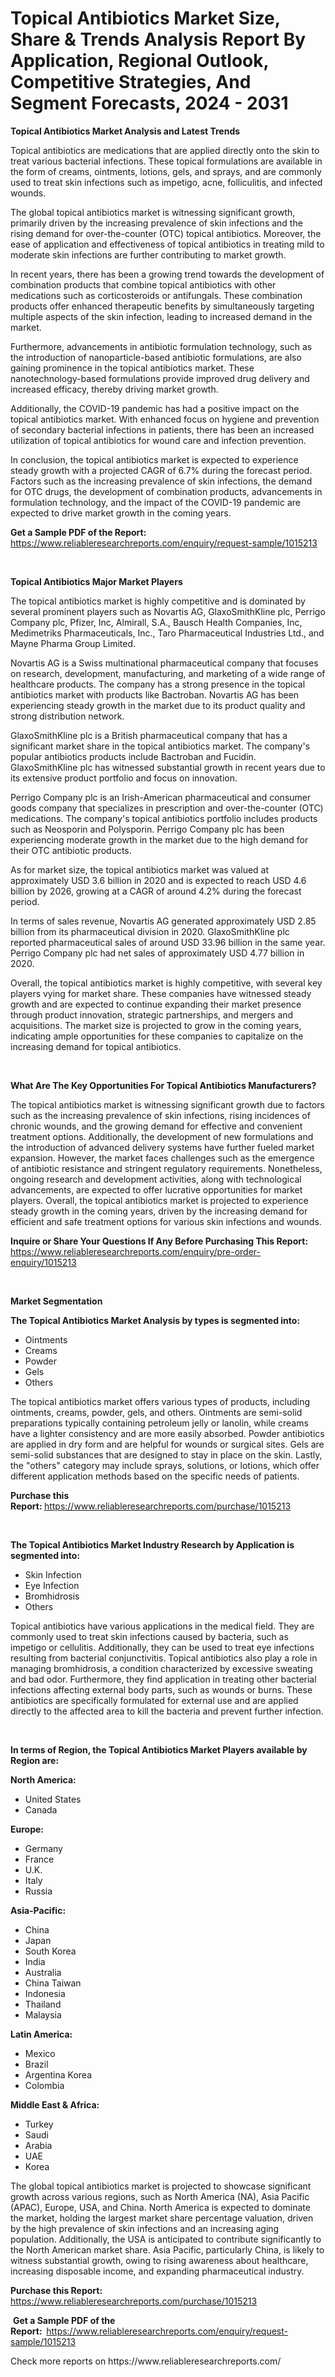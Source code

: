 <p><h1>Topical Antibiotics Market Size, Share & Trends Analysis Report By Application, Regional Outlook, Competitive Strategies, And Segment Forecasts, 2024 - 2031</h1></p><p><strong>Topical Antibiotics Market Analysis and Latest Trends</strong></p>
<p><p>Topical antibiotics are medications that are applied directly onto the skin to treat various bacterial infections. These topical formulations are available in the form of creams, ointments, lotions, gels, and sprays, and are commonly used to treat skin infections such as impetigo, acne, folliculitis, and infected wounds.</p><p>The global topical antibiotics market is witnessing significant growth, primarily driven by the increasing prevalence of skin infections and the rising demand for over-the-counter (OTC) topical antibiotics. Moreover, the ease of application and effectiveness of topical antibiotics in treating mild to moderate skin infections are further contributing to market growth.</p><p>In recent years, there has been a growing trend towards the development of combination products that combine topical antibiotics with other medications such as corticosteroids or antifungals. These combination products offer enhanced therapeutic benefits by simultaneously targeting multiple aspects of the skin infection, leading to increased demand in the market.</p><p>Furthermore, advancements in antibiotic formulation technology, such as the introduction of nanoparticle-based antibiotic formulations, are also gaining prominence in the topical antibiotics market. These nanotechnology-based formulations provide improved drug delivery and increased efficacy, thereby driving market growth.</p><p>Additionally, the COVID-19 pandemic has had a positive impact on the topical antibiotics market. With enhanced focus on hygiene and prevention of secondary bacterial infections in patients, there has been an increased utilization of topical antibiotics for wound care and infection prevention.</p><p>In conclusion, the topical antibiotics market is expected to experience steady growth with a projected CAGR of 6.7% during the forecast period. Factors such as the increasing prevalence of skin infections, the demand for OTC drugs, the development of combination products, advancements in formulation technology, and the impact of the COVID-19 pandemic are expected to drive market growth in the coming years.</p></p>
<p><strong>Get a Sample PDF of the Report:&nbsp;</strong> <a href="https://www.reliableresearchreports.com/enquiry/request-sample/1015213">https://www.reliableresearchreports.com/enquiry/request-sample/1015213</a></p>
<p>&nbsp;</p>
<p><strong>Topical Antibiotics Major Market Players</strong></p>
<p><p>The topical antibiotics market is highly competitive and is dominated by several prominent players such as Novartis AG, GlaxoSmithKline plc, Perrigo Company plc, Pfizer, Inc, Almirall, S.A., Bausch Health Companies, Inc, Medimetriks Pharmaceuticals, Inc., Taro Pharmaceutical Industries Ltd., and Mayne Pharma Group Limited.</p><p>Novartis AG is a Swiss multinational pharmaceutical company that focuses on research, development, manufacturing, and marketing of a wide range of healthcare products. The company has a strong presence in the topical antibiotics market with products like Bactroban. Novartis AG has been experiencing steady growth in the market due to its product quality and strong distribution network.</p><p>GlaxoSmithKline plc is a British pharmaceutical company that has a significant market share in the topical antibiotics market. The company's popular antibiotics products include Bactroban and Fucidin. GlaxoSmithKline plc has witnessed substantial growth in recent years due to its extensive product portfolio and focus on innovation.</p><p>Perrigo Company plc is an Irish-American pharmaceutical and consumer goods company that specializes in prescription and over-the-counter (OTC) medications. The company's topical antibiotics portfolio includes products such as Neosporin and Polysporin. Perrigo Company plc has been experiencing moderate growth in the market due to the high demand for their OTC antibiotic products.</p><p>As for market size, the topical antibiotics market was valued at approximately USD 3.6 billion in 2020 and is expected to reach USD 4.6 billion by 2026, growing at a CAGR of around 4.2% during the forecast period.</p><p>In terms of sales revenue, Novartis AG generated approximately USD 2.85 billion from its pharmaceutical division in 2020. GlaxoSmithKline plc reported pharmaceutical sales of around USD 33.96 billion in the same year. Perrigo Company plc had net sales of approximately USD 4.77 billion in 2020.</p><p>Overall, the topical antibiotics market is highly competitive, with several key players vying for market share. These companies have witnessed steady growth and are expected to continue expanding their market presence through product innovation, strategic partnerships, and mergers and acquisitions. The market size is projected to grow in the coming years, indicating ample opportunities for these companies to capitalize on the increasing demand for topical antibiotics.</p></p>
<p>&nbsp;</p>
<p><strong>What Are The Key Opportunities For Topical Antibiotics Manufacturers?</strong></p>
<p><p>The topical antibiotics market is witnessing significant growth due to factors such as the increasing prevalence of skin infections, rising incidences of chronic wounds, and the growing demand for effective and convenient treatment options. Additionally, the development of new formulations and the introduction of advanced delivery systems have further fueled market expansion. However, the market faces challenges such as the emergence of antibiotic resistance and stringent regulatory requirements. Nonetheless, ongoing research and development activities, along with technological advancements, are expected to offer lucrative opportunities for market players. Overall, the topical antibiotics market is projected to experience steady growth in the coming years, driven by the increasing demand for efficient and safe treatment options for various skin infections and wounds.</p></p>
<p><strong>Inquire or Share Your Questions If Any Before Purchasing This Report:</strong> <a href="https://www.reliableresearchreports.com/enquiry/pre-order-enquiry/1015213">https://www.reliableresearchreports.com/enquiry/pre-order-enquiry/1015213</a></p>
<p>&nbsp;</p>
<p><strong>Market Segmentation</strong></p>
<p><strong>The Topical Antibiotics Market Analysis by types is segmented into:</strong></p>
<p><ul><li>Ointments</li><li>Creams</li><li>Powder</li><li>Gels</li><li>Others</li></ul></p>
<p><p>The topical antibiotics market offers various types of products, including ointments, creams, powder, gels, and others. Ointments are semi-solid preparations typically containing petroleum jelly or lanolin, while creams have a lighter consistency and are more easily absorbed. Powder antibiotics are applied in dry form and are helpful for wounds or surgical sites. Gels are semi-solid substances that are designed to stay in place on the skin. Lastly, the "others" category may include sprays, solutions, or lotions, which offer different application methods based on the specific needs of patients.</p></p>
<p><strong>Purchase this Report:&nbsp;</strong><a href="https://www.reliableresearchreports.com/purchase/1015213">https://www.reliableresearchreports.com/purchase/1015213</a></p>
<p>&nbsp;</p>
<p><strong>The Topical Antibiotics Market Industry Research by Application is segmented into:</strong></p>
<p><ul><li>Skin Infection</li><li>Eye Infection</li><li>Bromhidrosis</li><li>Others</li></ul></p>
<p><p>Topical antibiotics have various applications in the medical field. They are commonly used to treat skin infections caused by bacteria, such as impetigo or cellulitis. Additionally, they can be used to treat eye infections resulting from bacterial conjunctivitis. Topical antibiotics also play a role in managing bromhidrosis, a condition characterized by excessive sweating and bad odor. Furthermore, they find application in treating other bacterial infections affecting external body parts, such as wounds or burns. These antibiotics are specifically formulated for external use and are applied directly to the affected area to kill the bacteria and prevent further infection.</p></p>
<p>&nbsp;</p>
<p><strong>In terms of Region, the Topical Antibiotics Market Players available by Region are:</strong></p>
<p>
    <p> <strong> North America: </strong>
        <ul>
            <li>United States</li>
            <li>Canada</li>
        </ul>
        </p> 
    <p> <strong> Europe: </strong>
        <ul>
            <li>Germany</li>
            <li>France</li>
            <li>U.K.</li>
            <li>Italy</li>
            <li>Russia</li>
        </ul>
        </p> 
    <p> <strong> Asia-Pacific: </strong>
        <ul>
            <li>China</li>
            <li>Japan</li>
            <li>South Korea</li>
            <li>India</li>
            <li>Australia</li>
            <li>China Taiwan</li>
            <li>Indonesia</li>
            <li>Thailand</li>
            <li>Malaysia</li>
        </ul>
        </p> 
    <p> <strong> Latin America: </strong>
        <ul>
            <li>Mexico</li>
            <li>Brazil</li>
            <li>Argentina Korea</li>
            <li>Colombia</li>
        </ul>
        </p> 
    <p> <strong> Middle East & Africa: </strong>
        <ul>
            <li>Turkey</li>
            <li>Saudi</li>
            <li>Arabia</li>
            <li>UAE</li>
            <li>Korea</li>
        </ul>
    </p>
    </p>
<p><p>The global topical antibiotics market is projected to showcase significant growth across various regions, such as North America (NA), Asia Pacific (APAC), Europe, USA, and China. North America is expected to dominate the market, holding the largest market share percentage valuation, driven by the high prevalence of skin infections and an increasing aging population. Additionally, the USA is anticipated to contribute significantly to the North American market share. Asia Pacific, particularly China, is likely to witness substantial growth, owing to rising awareness about healthcare, increasing disposable income, and expanding pharmaceutical industry.</p></p>
<p><strong>Purchase this Report: </strong><a href="https://www.reliableresearchreports.com/purchase/1015213">https://www.reliableresearchreports.com/purchase/1015213</a></p>
<p>&nbsp;<strong>Get a Sample PDF of the Report:&nbsp;&nbsp;</strong><a href="https://www.reliableresearchreports.com/enquiry/request-sample/1015213">https://www.reliableresearchreports.com/enquiry/request-sample/1015213</a></p>
<p><strong></strong></p>
<p>Check more reports on https://www.reliableresearchreports.com/</p>